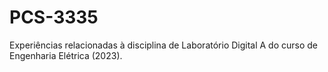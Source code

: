# PCS-3335
Experiências relacionadas à disciplina de Laboratório Digital A do curso de Engenharia Elétrica (2023).
